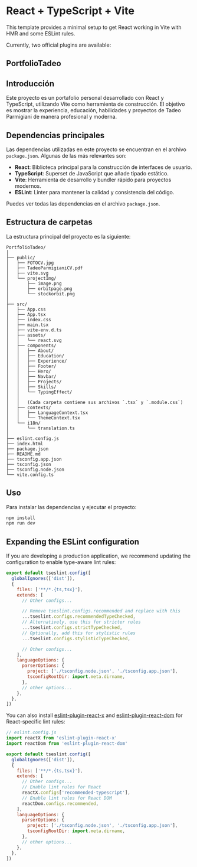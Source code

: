 # React + TypeScript + Vite

This template provides a minimal setup to get React working in Vite with HMR and some ESLint rules.

Currently, two official plugins are available:


## PortfolioTadeo

## Introducción
Este proyecto es un portafolio personal desarrollado con React y TypeScript, utilizando Vite como herramienta de construcción. El objetivo es mostrar la experiencia, educación, habilidades y proyectos de Tadeo Parmigiani de manera profesional y moderna.

## Dependencias principales
Las dependencias utilizadas en este proyecto se encuentran en el archivo `package.json`. Algunas de las más relevantes son:

- **React**: Biblioteca principal para la construcción de interfaces de usuario.
- **TypeScript**: Superset de JavaScript que añade tipado estático.
- **Vite**: Herramienta de desarrollo y bundler rápido para proyectos modernos.
- **ESLint**: Linter para mantener la calidad y consistencia del código.

Puedes ver todas las dependencias en el archivo `package.json`.

## Estructura de carpetas
La estructura principal del proyecto es la siguiente:

```
PortfolioTadeo/
│
├── public/
│   ├── FOTOCV.jpg
│   ├── TadeoParmigianiCV.pdf
│   ├── vite.svg
│   └── projectImg/
│       ├── image.png
│       ├── orbitpage.png
│       └── stockorbit.png
│
├── src/
│   ├── App.css
│   ├── App.tsx
│   ├── index.css
│   ├── main.tsx
│   ├── vite-env.d.ts
│   ├── assets/
│   │   └── react.svg
│   ├── components/
│   │   ├── About/
│   │   ├── Education/
│   │   ├── Experience/
│   │   ├── Footer/
│   │   ├── Hero/
│   │   ├── Navbar/
│   │   ├── Projects/
│   │   ├── Skills/
│   │   └── TypingEffect/
│   │
│   │   (Cada carpeta contiene sus archivos `.tsx` y `.module.css`)
│   ├── contexts/
│   │   ├── LanguageContext.tsx
│   │   └── ThemeContext.tsx
│   └── i18n/
│       └── translation.ts
│
├── eslint.config.js
├── index.html
├── package.json
├── README.md
├── tsconfig.app.json
├── tsconfig.json
├── tsconfig.node.json
└── vite.config.ts
```

## Uso
Para instalar las dependencias y ejecutar el proyecto:

```bash
npm install
npm run dev
```


## Expanding the ESLint configuration

If you are developing a production application, we recommend updating the configuration to enable type-aware lint rules:

```js
export default tseslint.config([
  globalIgnores(['dist']),
  {
    files: ['**/*.{ts,tsx}'],
    extends: [
      // Other configs...

      // Remove tseslint.configs.recommended and replace with this
      ...tseslint.configs.recommendedTypeChecked,
      // Alternatively, use this for stricter rules
      ...tseslint.configs.strictTypeChecked,
      // Optionally, add this for stylistic rules
      ...tseslint.configs.stylisticTypeChecked,

      // Other configs...
    ],
    languageOptions: {
      parserOptions: {
        project: ['./tsconfig.node.json', './tsconfig.app.json'],
        tsconfigRootDir: import.meta.dirname,
      },
      // other options...
    },
  },
])
```

You can also install [eslint-plugin-react-x](https://github.com/Rel1cx/eslint-react/tree/main/packages/plugins/eslint-plugin-react-x) and [eslint-plugin-react-dom](https://github.com/Rel1cx/eslint-react/tree/main/packages/plugins/eslint-plugin-react-dom) for React-specific lint rules:

```js
// eslint.config.js
import reactX from 'eslint-plugin-react-x'
import reactDom from 'eslint-plugin-react-dom'

export default tseslint.config([
  globalIgnores(['dist']),
  {
    files: ['**/*.{ts,tsx}'],
    extends: [
      // Other configs...
      // Enable lint rules for React
      reactX.configs['recommended-typescript'],
      // Enable lint rules for React DOM
      reactDom.configs.recommended,
    ],
    languageOptions: {
      parserOptions: {
        project: ['./tsconfig.node.json', './tsconfig.app.json'],
        tsconfigRootDir: import.meta.dirname,
      },
      // other options...
    },
  },
])
```
